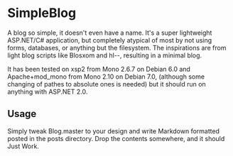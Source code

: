 # SimpleBlog

A blog so simple, it doesn't even have a name. It's a super lightweight ASP.NET/C# application, but completely atypical of most by not using forms, databases, or anything but the filesystem. The inspirations are from light blog scripts like Blosxom and hl--, resulting in a minimal blog.

It has been tested on xsp2 from Mono 2.6.7 on Debian 6.0 and Apache+mod_mono from Mono 2.10 on Debian 7.0,  (although some changing of pathes to absolute ones is needed) but it should run on anything with ASP.NET 2.0.

## Usage

Simply tweak Blog.master to your design and write Markdown formatted posted in the posts directory. Drop the contents somewhere, and it should Just Work.
